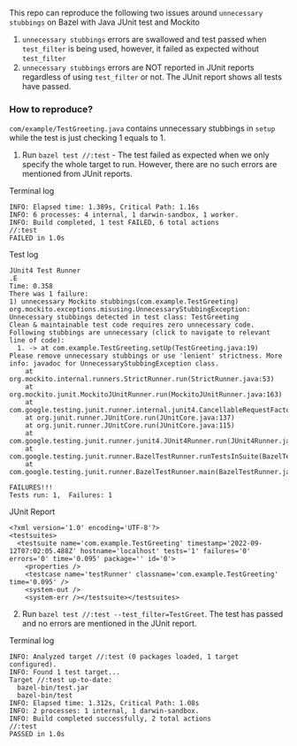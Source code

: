 This repo can reproduce the following two issues around `unnecessary stubbings` on Bazel with Java JUnit test and Mockito

1. `unnecessary stubbings` errors are swallowed and test passed when `test_filter` is being used, however, it failed as expected without `test_filter`
2. `unnecessary stubbings` errors are NOT reported in JUnit reports regardless of using `test_filter` or not. The JUnit report shows all tests have passed.

### How to reproduce?
`com/example/TestGreeting.java` contains unnecessary stubbings in `setup` while the test is just checking 1 equals to 1. 

1. Run `bazel test //:test` - The test failed as expected when we only specify the whole target to run. However, there are no such errors are mentioned from JUnit reports.

Terminal log
```
INFO: Elapsed time: 1.389s, Critical Path: 1.16s
INFO: 6 processes: 4 internal, 1 darwin-sandbox, 1 worker.
INFO: Build completed, 1 test FAILED, 6 total actions
//:test                                                                  FAILED in 1.0s
```

Test log
```
JUnit4 Test Runner
.E
Time: 0.358
There was 1 failure:
1) unnecessary Mockito stubbings(com.example.TestGreeting)
org.mockito.exceptions.misusing.UnnecessaryStubbingException:
Unnecessary stubbings detected in test class: TestGreeting
Clean & maintainable test code requires zero unnecessary code.
Following stubbings are unnecessary (click to navigate to relevant line of code):
  1. -> at com.example.TestGreeting.setUp(TestGreeting.java:19)
Please remove unnecessary stubbings or use 'lenient' strictness. More info: javadoc for UnnecessaryStubbingException class.
	at org.mockito.internal.runners.StrictRunner.run(StrictRunner.java:53)
	at org.mockito.junit.MockitoJUnitRunner.run(MockitoJUnitRunner.java:163)
	at com.google.testing.junit.runner.internal.junit4.CancellableRequestFactory$CancellableRunner.run(CancellableRequestFactory.java:108)
	at org.junit.runner.JUnitCore.run(JUnitCore.java:137)
	at org.junit.runner.JUnitCore.run(JUnitCore.java:115)
	at com.google.testing.junit.runner.junit4.JUnit4Runner.run(JUnit4Runner.java:116)
	at com.google.testing.junit.runner.BazelTestRunner.runTestsInSuite(BazelTestRunner.java:148)
	at com.google.testing.junit.runner.BazelTestRunner.main(BazelTestRunner.java:75)

FAILURES!!!
Tests run: 1,  Failures: 1
```

JUnit Report
```
<?xml version='1.0' encoding='UTF-8'?>
<testsuites>
  <testsuite name='com.example.TestGreeting' timestamp='2022-09-12T07:02:05.488Z' hostname='localhost' tests='1' failures='0' errors='0' time='0.095' package='' id='0'>
    <properties />
    <testcase name='testRunner' classname='com.example.TestGreeting' time='0.095' />
    <system-out />
    <system-err /></testsuite></testsuites>
```

2. Run `bazel test //:test --test_filter=TestGreet`. The test has passed and no errors are mentioned in the JUnit report.

Terminal log
```
INFO: Analyzed target //:test (0 packages loaded, 1 target configured).
INFO: Found 1 test target...
Target //:test up-to-date:
  bazel-bin/test.jar
  bazel-bin/test
INFO: Elapsed time: 1.312s, Critical Path: 1.08s
INFO: 2 processes: 1 internal, 1 darwin-sandbox.
INFO: Build completed successfully, 2 total actions
//:test                                                                  PASSED in 1.0s
```